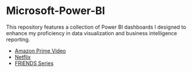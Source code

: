 # Microsoft-Power-BI
This repository features a collection of Power BI dashboards I designed to enhance my proficiency in data visualization and business intelligence reporting.

- [Amazon Prime Video](https://app.powerbi.com/view?r=eyJrIjoiMjM1NDg1MjgtNmQ3NC00YzQxLWI3MWItMGQ2YTM4ZWRhNjVlIiwidCI6IjRkYTk4NTcxLWRjZWEtNDgzOS04ZmIxLTBiZGQ1ZGM5NjlmOSIsImMiOjEwfQ%3D%3D)
- [Netflix](https://app.powerbi.com/view?r=eyJrIjoiY2I5N2Q0OWUtYTFmZi00Y2IyLWFjNGMtNWVlOWExMjdkYzU5IiwidCI6IjRkYTk4NTcxLWRjZWEtNDgzOS04ZmIxLTBiZGQ1ZGM5NjlmOSIsImMiOjEwfQ%3D%3D)
- [FRIENDS Series](https://app.powerbi.com/view?r=eyJrIjoiOGU1NmM0YmQtZmY4YS00YWFiLWFmM2EtYjg2NjUyM2YxZWVlIiwidCI6IjRkYTk4NTcxLWRjZWEtNDgzOS04ZmIxLTBiZGQ1ZGM5NjlmOSIsImMiOjEwfQ%3D%3D)
